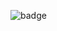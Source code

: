 ![badge](https://mark-badge.onrender.com/badge/custom?segments=%5B%7B%22text%22%3A%22build%22%2C%22color%22%3A%22green%22%2C%22anim%22%3A%22zoom%22%7D%2C%7B%22text%22%3A%22ff%22%2C%22color%22%3A%22yellow%22%2C%22anim%22%3A%22rainbow%22%7D%5D)
